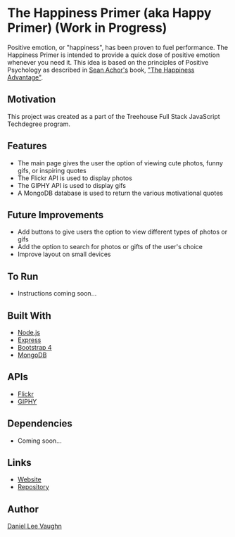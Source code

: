 # The Happiness Primer (aka Happy Primer) (Work in Progress)

Positive emotion, or "happiness", has been proven to fuel performance. The Happiness Primer is intended to provide a quick
dose of positive emotion whenever you need it. This idea is based on the principles of Positive Psychology as described
in [Sean Achor's](http://www.shawnachor.com/) book, ["The Happiness Advantage"](http://www.shawnachor.com/the-books/the-happiness-advantage/).

## Motivation

This project was created as a part of the Treehouse Full Stack JavaScript Techdegree program.

## Features

* The main page gives the user the option of viewing cute photos, funny gifs, or inspiring quotes
* The Flickr API is used to display photos
* The GIPHY API is used to display gifs
* A MongoDB database is used to return the various motivational quotes

## Future Improvements

* Add buttons to give users the option to view different types of photos or gifs
* Add the option to search for photos or gifts of the user's choice
* Improve layout on small devices

## To Run

* Instructions coming soon...

## Built With

* [Node.js](https://nodejs.org/en/)
* [Express](https://github.com/LeeVaughn/twitter-interface)
* [Bootstrap 4](https://getbootstrap.com/)
* [MongoDB](https://www.mongodb.com/)

## APIs

* [Flickr](https://www.flickr.com/services/api/)
* [GIPHY](https://developers.giphy.com/)

## Dependencies

* Coming soon...

## Links

* [Website](https://happy-primer.herokuapp.com/)
* [Repository](https://github.com/LeeVaughn/happy-primer)

## Author

[Daniel Lee Vaughn](https://github.com/LeeVaughn)
